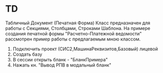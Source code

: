# TD
Табличный Документ (Печатная Форма)
Класс предназначен для работы с Секциями, Столбцами, Строками Шаблона.
На примере создания печатной формы "Расчетно-Платежной ведомости" рассмотрен пример работы с предлагаемым мною классом.

1. Подключить проект (СИС2,МашинаРеквизитов,Базовый) лицевой
2. Создать базу
3. В сессии открыть бланк - "БланкПримера"
4. Нажать кн. "Вывод РПВ в модальный бланк"
